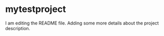 # mytestproject
I am editing the README file. Adding some more details about the project description.
